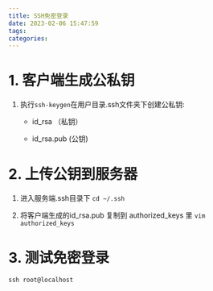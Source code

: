 ```yaml
---
title: SSH免密登录
date: 2023-02-06 15:47:59
tags:
categories:
---
```


# 1. 客户端生成公私钥

1. 执行`ssh-keygen`在用户目录.ssh文件夹下创建公私钥:

   - id_rsa （私钥）

   - id_rsa.pub (公钥)

# 2. 上传公钥到服务器

1. 进入服务端.ssh目录下 `cd ~/.ssh`

2. 将客户端生成的id_rsa.pub 复制到 authorized_keys 里 `vim authorized_keys`

# 3. 测试免密登录

`ssh root@localhost`

